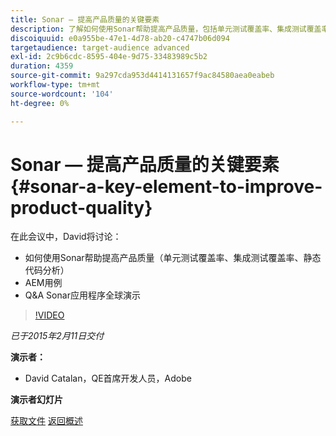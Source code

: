 ```yaml
---
title: Sonar — 提高产品质量的关键要素
description: 了解如何使用Sonar帮助提高产品质量，包括单元测试覆盖率、集成测试覆盖率、静态代码分析。 还可以了解AEM用例并获取Sonar应用程序的问答全局演示。
discoiquuid: e0a955be-47e1-4d78-ab20-c4747b06d094
targetaudience: target-audience advanced
exl-id: 2c9b6cdc-8595-404e-9d75-33483989c5b2
duration: 4359
source-git-commit: 9a297cda953d4414131657f9ac84580aea0eabeb
workflow-type: tm+mt
source-wordcount: '104'
ht-degree: 0%

---
```


# Sonar — 提高产品质量的关键要素{#sonar-a-key-element-to-improve-product-quality}

在此会议中，David将讨论：

* 如何使用Sonar帮助提高产品质量（单元测试覆盖率、集成测试覆盖率、静态代码分析）
* AEM用例
* Q&amp;A Sonar应用程序全球演示

>[!VIDEO](https://video.tv.adobe.com/v/19379/?quality=9)

*已于2015年2月11日交付*

**演示者：**

* David Catalan，QE首席开发人员，Adobe

**演示者幻灯片**

[获取文件](assets/cq-gems-on-aem-sonarqube-2015-02.pdf)
[返回概述](https://helpx.adobe.com/experience-manager/kt/eseminars/gems/aem-index.html)
